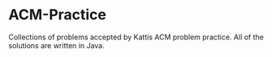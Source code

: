 # ACM-Practice
Collections of problems accepted by Kattis ACM problem practice. All of the solutions are written in Java. 
